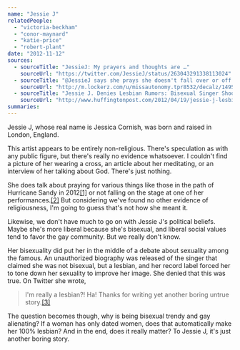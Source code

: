 ```yaml
---
name: "Jessie J"
relatedPeople:
  - "victoria-beckham"
  - "conor-maynard"
  - "katie-price"
  - "robert-plant"
date: "2012-11-12"
sources:
  - sourceTitle: "JessieJ: My prayers and thoughts are …"
    sourceUrl: "https://twitter.com/JessieJ/status/263043291338113024"
  - sourceTitle: "@JessieJ says she prays she doesn't fall over or off anything on the Summertime Ball 2012 stage."
    sourceUrl: "http://m.lockerz.com/u/missautonomy.tpr8532/decalz/14957608/_jessiej_says_she_prays_she_doesn_t_fall"
  - sourceTitle: "Jessie J. Denies Lesbian Rumors: Bisexual Singer Shoots Down Biography Claims."
    sourceUrl: "http://www.huffingtonpost.com/2012/04/19/jessie-j-lesbian-rumors-biography-_n_1438372.html"
summaries:
---
```


Jessie J, whose real name is Jessica Cornish, was born and raised in London, England.

This artist appears to be entirely non-religious. There's speculation as with any public figure, but there's really no evidence whatsoever. I couldn't find a picture of her wearing a cross, an article about her meditating, or an interview of her talking about God. There's just nothing.

She does talk about praying for various things like those in the path of Hurricane Sandy in 2012<a class="source-citation" href="#https%3A%2F%2Ftwitter.com%2FJessieJ%2Fstatus%2F263043291338113024" title="JessieJ: My prayers and thoughts are …">[1]</a> or not falling on the stage at one of her performances.<a class="source-citation" href="#http%3A%2F%2Fm.lockerz.com%2Fu%2Fmissautonomy.tpr8532%2Fdecalz%2F14957608%2F_jessiej_says_she_prays_she_doesn_t_fall" title="@JessieJ says she prays she doesn&apos;t fall over or off anything on the Summertime Ball 2012 stage.">[2]</a> But considering we've found no other evidence of religiousness, I'm going to guess that's not how she meant it.

Likewise, we don't have much to go on with Jessie J's political beliefs. Maybe she's more liberal because she's bisexual, and liberal social values tend to favor the gay community. But we really don't know.

Her bisexuality did put her in the middle of a debate about sexuality among the famous. An unauthorized biography was released of the singer that claimed she was not bisexual, but a lesbian, and her record label forced her to tone down her sexuality to improve her image. She denied that this was true. On Twitter she wrote,

>I'm really a lesbian?! Ha! Thanks for writing yet another boring untrue story.<a class="source-citation" href="#http%3A%2F%2Fwww.huffingtonpost.com%2F2012%2F04%2F19%2Fjessie-j-lesbian-rumors-biography-_n_1438372.html" title="Jessie J. Denies Lesbian Rumors: Bisexual Singer Shoots Down Biography Claims.">[3]</a>

The question becomes though, why is being bisexual trendy and gay alienating? If a woman has only dated women, does that automatically make her 100% lesbian? And in the end, does it really matter? To Jessie J, it's just another boring story.